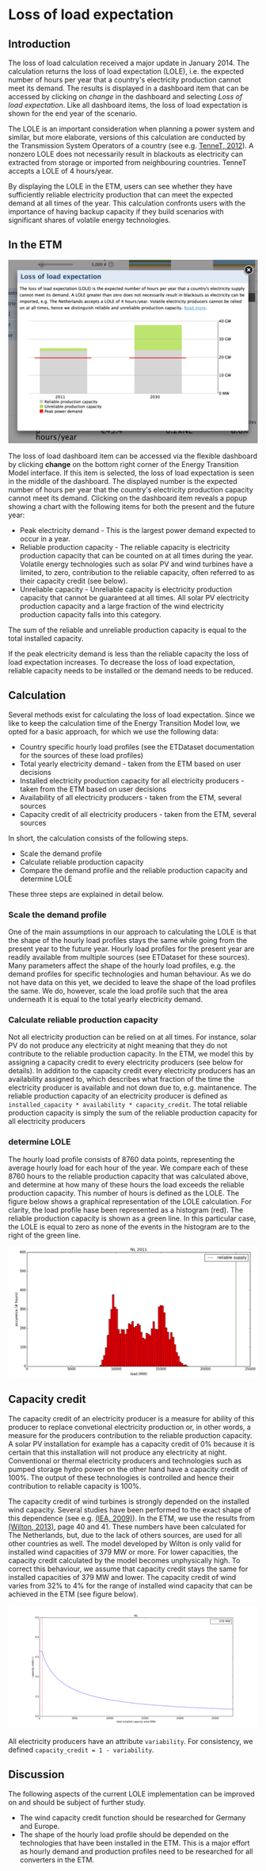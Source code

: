 # Loss of load expectation


Introduction
------------

The loss of load calculation received a major update in January 2014. The calculation returns the loss of load expectation (LOLE), i.e. the expected number of hours per year that a country's electricity production cannot meet its demand. The results is displayed in a dashboard item that can be accessed by clicking on *change* in the dashboard and selecting *Loss of load expectation*. Like all dashboard items, the loss of load expectation is shown for the end year of the scenario.

The LOLE is an important consideration when planning a power system and similar, but more elaborate, versions of this calculation are conducted by the Transmission System Operators of a country (see e.g. [TenneT, 2012](http://www.tennet.eu/nl/nl/over-tennet/nieuws-pers-publicaties/publicaties/technische-publicaties/rapport-monitoring-leveringszekerheid-2011-2027.html)). A nonzero LOLE does not necessarily result in blackouts as electricity can extracted from storage or imported from neighbouring countries. TenneT accepts a LOLE of 4 hours/year.

By displaying the LOLE in the ETM, users can see whether they have sufficiently reliable electricity production that can meet the expected demand at all times of the year. This calculation confronts users with the importance of having backup capacity if they build scenarios with significant shares of volatile energy technologies.


In the ETM
----------

![screenshot of the loss of load popup](../images/LOLE_popup.png "screenshot of the loss of load popup")

The loss of load dashboard item can be accessed via the flexible dashboard by clicking **change** on the bottom right corner of the Energy Transition Model interface. If this item is selected, the loss of load expectation is seen in the middle of the dashboard. The displayed number is the expected number of hours per year that the country's electricity production capacity cannot meet its demand. Clicking on the dashboard item reveals a popup showing a chart with the following items for both the present and the future year:

- Peak electricity demand - This is the largest power demand expected to occur in a year.
- Reliable production capacity - The reliable capacity is electricity production capacity that can be counted on at all times during the year. Volatile energy technologies such as solar PV and wind turbines have a limited, to zero, contribution to the reliable capacity, often referred to as their capacity credit (see below).
- Unreliable capacity - Unreliable capacity is electricity production capacity that cannot be guaranteed at all times. All solar PV electricity production capacity and a large fraction of the wind electricity production capacity falls into this category.

The sum of the reliable and unreliable production capacity is equal to the total installed capacity.

If the peak electricity demand is less than the reliable capacity the loss of load expectation increases. To decrease the loss of load expectation, reliable capacity needs to be installed or the demand needs to be reduced.


Calculation
-----------

Several methods exist for calculating the loss of load expectation. Since we like to keep the calculation time of the Energy Transition Model low, we opted for a basic approach, for which we use the following data:

- Country specific hourly load profiles (see the ETDataset documentation for the sources of these load profiles)
- Total yearly electricity demand - taken from the ETM based on user decisions
- Installed electricity production capacity for all electricity producers - taken from the ETM based on user decisions
- Availability of all electricity producers - taken from the ETM, several sources
- Capacity credit of all electricity producers - taken from the ETM, several sources

In short, the calculation consists of the following steps.

- Scale the demand profile
- Calculate reliable production capacity
- Compare the demand profile and the reliable production capacity and determine LOLE

These three steps are explained in detail below.

### Scale the demand profile

One of the main assumptions in our approach to calculating the LOLE is that the shape of the hourly load profiles stays the same while going from the present year to the future year. Hourly load profiles for the present year are readily available from multiple sources (see ETDataset for these sources). Many parameters affect the shape of the hourly load profiles, e.g. the demand profiles for specific technologies and human behaviour. As we do not have data on this yet, we decided to leave the shape of the load profiles the same. We do, however, scale the load profile such that the area underneath it is equal to the total yearly electricity demand.

### Calculate reliable production capacity

Not all electricity production can be relied on at all times. For instance, solar PV do not produce any electricity at night meaning that they do not contribute to the reliable production capacity. In the ETM, we model this by assigning a capacity credit to every electricity producers (see below for details). In addition to the capacity credit every electricity producers has an availability assigned to, which describes what fraction of the time the electricity producer is available and not down due to, e.g. maintanence. The reliable production capacity of an electricity producer is defined as `installed_capacity * availability * capacity_credit`. The total reliable production capacity is simply the sum of the reliable production capacity for all electricity producers

### determine LOLE

The hourly load profile consists of 8760 data points, representing the average hourly load for each hour of the year. We compare each of these 8760 hours to the reliable production capacity that was calculated above, and determine at how many of these hours the load exceeds the reliable production capacity. This number of hours is defined as the LOLE. The figure below shows a graphical representation of the LOLE calculation. For clarity, the load profile hase been represented as a histogram (red). The reliable production capacity is shown as a green line. In this particular case, the LOLE is equal to zero as none of the events in the histogram are to the right of the green line.

![graphical representation of the LOLE calculation](../images/LOLE_calculation.png "graphical representation of the LOLE calculation")


Capacity credit
---------------

The capacity credit of an electricity producer is a measure for ability of this producer to replace convetional electricity production or, in other words, a measure for the producers contribution to the reliable production capacity. A solar PV installation for example has a capacity credit of 0% because it is certain that this installation will not produce any electricity at night. Conventional or thermal electricity producers and technologies such as pumped storage hydro power on the other hand have a capacity credit of 100%. The output of these technologies is controlled and hence their contribution to reliable capacity is 100%.

The capacity credit of wind turbines is strongly depended on the installed wind capacity. Several studies have been performed to the exact shape of this dependence (see e.g. [(IEA, 2009)](http://refman.et-model.com/publications/1664)). In the ETM, we use the results from [(Wilton, 2013)](http://refman.et-model.com/publications/1847), page 40 and 41. These numbers have been calculated for The Netherlands, but, due to the lack of others sources, are used for all other countries as well. The model developed by Wilton is only valid for installed wind capacities of 379 MW or more. For lower capacities, the capacity credit calculated by the model becomes unphysically high. To correct this behaviour, we assume that capacity credit stays the same for installed capacities of 379 MW and lower. The capacity credit of wind varies from 32% to 4% for the range of installed wind capacity that can be achieved in the ETM (see figure below).

![capacity credit of wind turbines as a function of installed capacity of wind turbines](../images/capacity_credit_wind.png "capacity credit of wind turbines as a function of installed capacity of wind turbines")

All electricity producers have an attribute `variability`. For consistency, we defined `capacity_credit = 1 - variability`.


Discussion
----------

The following aspects of the current LOLE implementation can be improved on and should be subject of further study.

- The wind capacity credit function should be researched for Germany and Europe.
- The shape of the hourly load profile should be depended on the technologies that have been installed in the ETM. This is a major effort as hourly demand and production profiles need to be researched for all converters in the ETM.
